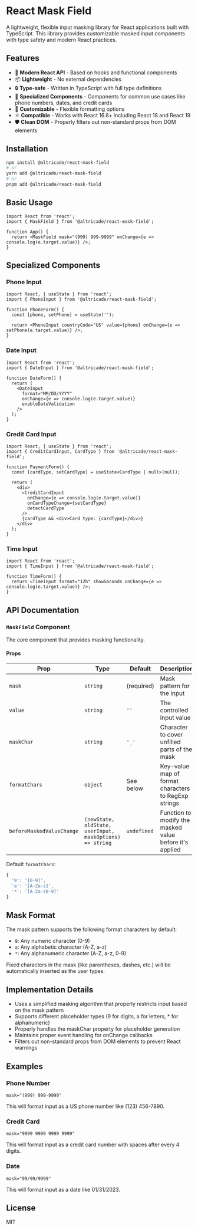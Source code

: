 # React Mask Field

A lightweight, flexible input masking library for React applications built with TypeScript. This library provides customizable masked input components with type safety and modern React practices.

## Features

- 🚀 **Modern React API** - Based on hooks and functional components
- 📦 **Lightweight** - No external dependencies
- 🔒 **Type-safe** - Written in TypeScript with full type definitions
- 🧰 **Specialized Components** - Components for common use cases like phone numbers, dates, and credit cards
- 🎨 **Customizable** - Flexible formatting options
- ⚛️ **Compatible** - Works with React 16.8+ including React 18 and React 19
- 🛡️ **Clean DOM** - Properly filters out non-standard props from DOM elements

## Installation

```bash
npm install @altricade/react-mask-field
# or
yarn add @altricade/react-mask-field
# or
pnpm add @altricade/react-mask-field
```

## Basic Usage

```tsx
import React from 'react';
import { MaskField } from '@altricade/react-mask-field';

function App() {
  return <MaskField mask="(999) 999-9999" onChange={e => console.log(e.target.value)} />;
}
```

## Specialized Components

### Phone Input

```tsx
import React, { useState } from 'react';
import { PhoneInput } from '@altricade/react-mask-field';

function PhoneForm() {
  const [phone, setPhone] = useState('');

  return <PhoneInput countryCode="US" value={phone} onChange={e => setPhone(e.target.value)} />;
}
```

### Date Input

```tsx
import React from 'react';
import { DateInput } from '@altricade/react-mask-field';

function DateForm() {
  return (
    <DateInput
      format="MM/DD/YYYY"
      onChange={e => console.log(e.target.value)}
      enableDateValidation
    />
  );
}
```

### Credit Card Input

```tsx
import React, { useState } from 'react';
import { CreditCardInput, CardType } from '@altricade/react-mask-field';

function PaymentForm() {
  const [cardType, setCardType] = useState<CardType | null>(null);

  return (
    <div>
      <CreditCardInput
        onChange={e => console.log(e.target.value)}
        onCardTypeChange={setCardType}
        detectCardType
      />
      {cardType && <div>Card type: {cardType}</div>}
    </div>
  );
}
```

### Time Input

```tsx
import React from 'react';
import { TimeInput } from '@altricade/react-mask-field';

function TimeForm() {
  return <TimeInput format="12h" showSeconds onChange={e => console.log(e.target.value)} />;
}
```

## API Documentation

### `MaskField` Component

The core component that provides masking functionality.

#### Props

| Prop                      | Type                                                     | Default     | Description                                             |
| ------------------------- | -------------------------------------------------------- | ----------- | ------------------------------------------------------- |
| `mask`                    | `string`                                                 | (required)  | Mask pattern for the input                              |
| `value`                   | `string`                                                 | `''`        | The controlled input value                              |
| `maskChar`                | `string`                                                 | `'_'`       | Character to cover unfilled parts of the mask           |
| `formatChars`             | `object`                                                 | See below   | Key-value map of format characters to RegExp strings    |
| `beforeMaskedValueChange` | `(newState, oldState, userInput, maskOptions) => string` | `undefined` | Function to modify the masked value before it's applied |

Default `formatChars`:

```js
{
  '9': '[0-9]',
  'a': '[A-Za-z]',
  '*': '[A-Za-z0-9]'
}
```

## Mask Format

The mask pattern supports the following format characters by default:

- `9`: Any numeric character (0-9)
- `a`: Any alphabetic character (A-Z, a-z)
- `*`: Any alphanumeric character (A-Z, a-z, 0-9)

Fixed characters in the mask (like parentheses, dashes, etc.) will be automatically inserted as the user types.

## Implementation Details

- Uses a simplified masking algorithm that properly restricts input based on the mask pattern
- Supports different placeholder types (9 for digits, a for letters, \* for alphanumeric)
- Properly handles the maskChar property for placeholder generation
- Maintains proper event handling for onChange callbacks
- Filters out non-standard props from DOM elements to prevent React warnings

## Examples

### Phone Number

```
mask="(999) 999-9999"
```

This will format input as a US phone number like (123) 456-7890.

### Credit Card

```
mask="9999 9999 9999 9999"
```

This will format input as a credit card number with spaces after every 4 digits.

### Date

```
mask="99/99/9999"
```

This will format input as a date like 01/31/2023.

## License

MIT
